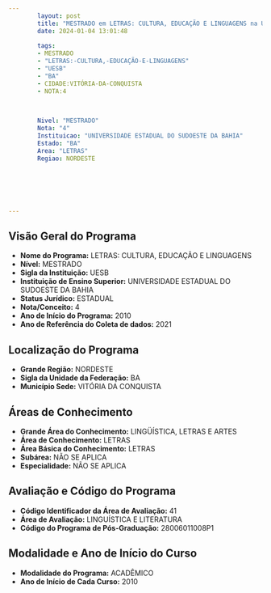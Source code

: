 ```yaml
---
        layout: post
        title: "MESTRADO em LETRAS: CULTURA, EDUCAÇÃO E LINGUAGENS na UESB  "
        date: 2024-01-04 13:01:48
     
        tags:
        - MESTRADO
        - "LETRAS:-CULTURA,-EDUCAÇÃO-E-LINGUAGENS"
        - "UESB"
        - "BA"
        - CIDADE:VITÓRIA-DA-CONQUISTA
        - NOTA:4
        
       

        Nivel: "MESTRADO"
        Nota: "4"
        Instituicao: "UNIVERSIDADE ESTADUAL DO SUDOESTE DA BAHIA"
        Estado: "BA"
        Area: "LETRAS"
        Regiao: NORDESTE
        
        
        
        
        
        
---
```

## Visão Geral do Programa
- **Nome do Programa:** LETRAS: CULTURA, EDUCAÇÃO E LINGUAGENS
- **Nível:** MESTRADO
- **Sigla da Instituição:** UESB
- **Instituição de Ensino Superior:** UNIVERSIDADE ESTADUAL DO SUDOESTE DA BAHIA
- **Status Jurídico:** ESTADUAL
- **Nota/Conceito:** 4
- **Ano de Início do Programa:** 2010
- **Ano de Referência do Coleta de dados:** 2021

## Localização do Programa
- **Grande Região:** NORDESTE
- **Sigla da Unidade da Federação:** BA
- **Município Sede:** VITÓRIA DA CONQUISTA

## Áreas de Conhecimento
- **Grande Área do Conhecimento:** LINGÜÍSTICA, LETRAS E ARTES
- **Área de Conhecimento:** LETRAS
- **Área Básica do Conhecimento:** LETRAS
- **Subárea:** NÃO SE APLICA
- **Especialidade:** NÃO SE APLICA

## Avaliação e Código do Programa
- **Código Identificador da Área de Avaliação:** 41
- **Área de Avaliação:** LINGUÍSTICA E LITERATURA
- **Código do Programa de Pós-Graduação:** 28006011008P1


## Modalidade e Ano de Início do Curso
- **Modalidade do Programa:** ACADÊMICO
- **Ano de Início de Cada Curso:** 2010
